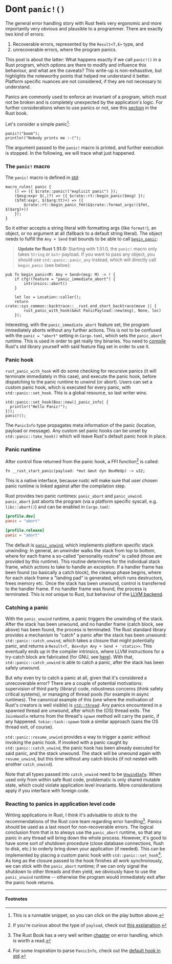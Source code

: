 # Dont `panic!()`
The general error handling story with Rust feels very ergonomic and more importantly very obvious and plausible to a
programmer.  There are exactly two kind of errors:
1. Recoverable errors, represented by the `Result<T,E>` type, and
1. unrecoverable errors, where the program panics.

This post is about the latter: What happens exactly if we call `panic!()` in a Rust program, which options are there to
modify and influence this behaviour, and what are the caveats? This write-up is non-exhaustive, but highlights the
noteworthy points that helped me understand it better. Platform specific nuances are not considered, if they are not
necessary to understand.

Panics are commonly used to enforce an invariant of a program, which must not be broken and is completely unexpected by
the application's logic. For further considerations when to use panics or not, see this
[section](https://doc.rust-lang.org/book/ch09-03-to-panic-or-not-to-panic.html) in the Rust book.

Let's consider a simple panic[^0]:
```rust,should_panic
panic!("boom");
println!("Nobody prints me :-(");
```
The argument passed to the `panic!` macro is printed, and further execution is stopped. In the following, we will trace
what just happened.

### The `panic!` macro
The `panic!` macro is defined in [std](https://doc.rust-lang.org/src/std/macros.rs.html#12-18):
```rust,no_run,noplayground,ignore
macro_rules! panic {
    () => ({ $crate::panic!("explicit panic") });
    ($msg:expr $(,)?) => ({ $crate::rt::begin_panic($msg) });
    ($fmt:expr, $($arg:tt)+) => ({
        $crate::rt::begin_panic_fmt(&$crate::format_args!($fmt, $($arg)+))
    });
}
```
So it either accepts a string literal with formatting args (like `format!`), an object, or no argument at all (fallback
to a default string literal). The object needs to fulfill the `Any + Send` trait bounds to be able to call
[`begin_panic`](https://github.com/rust-lang/rust/blob/507bff92fadf1f25a830da5065a5a87113345163/library/std/src/panicking.rs#L513-L521):

> **Update for Rust 1.51.0:**
> Starting with 1.51.0, the `panic!` macro only takes `String` or `&str` payload. If you want to pass any object, you
> should use `std::panic::panic_any` instead, which will directly call `begin_panic` (see below):

```rust,no_run,noplayground,ignore
pub fn begin_panic<M: Any + Send>(msg: M) -> ! {
    if cfg!(feature = "panic_immediate_abort") {
        intrinsics::abort()
    }

    let loc = Location::caller();
    return crate::sys_common::backtrace::__rust_end_short_backtrace(move || {
        rust_panic_with_hook(&mut PanicPayload::new(msg), None, loc)
    });
```
Interesting, with the `panic_immediate_abort` feature set, the program immediately aborts without any further actions.
This is not to be confused with the `panic = "abort"` setting in `Cargo.toml`, which sets the `panic_abort` runtime. This
is used in order to get really tiny binaries. You need to
[compile](https://github.com/rust-lang/rust/issues/54981#issuecomment-443369450) Rust's std library yourself with said 
feature flag set in order to use it.

### Panic hook
`rust_panic_with_hook` will do some checking for recursive panics (it will terminate immediately in this case), and
execute the panic hook, before dispatching to the panic runtime to unwind (or abort). Users can set a custom panic hook,
which is executed for every panic, with `std::panic::set_hook`. This is a global resource, so last writer wins.
```rust,should_panic
std::panic::set_hook(Box::new(|_panic_info| {
  println!("Hello Panic!");
}));
panic!();
```
The `PanicInfo` type propagates meta information of the panic (location, payload or message). Any custom set panic hooks
can be unset by `std::panic::take_hook()` which will leave Rust's default panic hook in place.

### Panic runtime
After control flow returned from the panic hook, a FFI function[^1] is called:
```rust,no_run,noplayground,ignore
fn __rust_start_panic(payload: *mut &mut dyn BoxMeUp) -> u32;
```
This is a native interface, because rustc will make sure that user chosen panic runtime is linked against after the
compilation step.

Rust provides two panic runtimes: `panic_abort` and `panic_unwind`. `panic_abort` just aborts the program (via a
platform specific syscall, e.g. `libc::abort()`) and can be enabled in `Cargo.toml`:
```toml
[profile.dev]
panic = "abort"

[profile.release]
panic = "abort"
```

The default is
[`panic_unwind`](https://github.com/rust-lang/rust/blob/89882388d931d2e4d0d30c73fc1aa9c56f4df110/library/panic_unwind/src/lib.rs#L1-L12),
which implements platform specific stack unwinding: In general, an unwinder walks the stack from top to bottom, where
for each frame a so-called "personality routine" is called (those are provided by this runtime). This routine determines
for the individual stack frame, which actions to take to handle an exception. If a handler frame has been found (so
basically a catch block), the cleanup phase begins, where for each stack frame a "landing pad" is generated, which runs
destructors, frees memory etc. Once the stack has been unwound, control is transferred to the handler frame. If no
handler frame was found, the process is terminated. This is not unique to Rust, but behaviour of the [LLVM
backend](https://llvm.org/docs/ExceptionHandling.html#overview).

### Catching a panic
With the `panic_unwind` runtime, a panic triggers the unwinding of the stack. After the stack has been unwound, and no
handler frame (catch block, see above) has been found, the process is terminated.  The Rust standard library provides a
mechanism to "catch" a panic after the stack has been unwound: `std::panic::catch_unwind`, which takes a closure that
might potentially panic, and returns a `Result<T, Box<dyn Any + Send + 'static>>`. This eventually ends up in the
compiler intrinsics, where LLVM instructions for a try-catch block are fabricated (for GNU, see
[here](https://github.com/rust-lang/rust/blob/master/compiler/rustc_codegen_llvm/src/intrinsic.rs#L537-L542)). With
that, `std::panic::catch_unwind` is able to catch a panic, after the stack has been safely unwound.

But why even try to catch a panic at all, given that it's considered a unrecoverable error? There are a couple of
potential motivations: supervision of third party (library) code, robustness concerns (think safety critical systems),
or managing of thread pools (for example in async runtimes). The canonical example of this (one where the motivation of
Rust's creators is well visible) is [`std::thread`](https://doc.rust-lang.org/src/std/thread/mod.rs.html#473-475): Any
panics encountered in a spawned thread are unwound, after which the (OS) thread exits. The `JoinHandle` returns from the
thread's `spawn` method will carry the panic, if any happened. `tokio::task::spawn` took a similar approach (sans the OS
thread exit, of course).

`std::panic::resume_unwind` provides a way to trigger a panic without invoking the panic hook. If invoked with a panic
caught by `std::panic::catch_unwind`, the panic hook has been already executed for said panic, and the stack unwound.
The stack will be unwound again with `resume_unwind`, but this time without any catch blocks (if not nested with another
`catch_unwind`).

Note that all types passed into `catch_unwind` need to be
[`UnwindSafe`](https://doc.rust-lang.org/std/panic/trait.UnwindSafe.html). When used only from within safe Rust code,
problematic is only shared mutable state, which could violate application level invariants. More considerations apply if
you interface with foreign code.

### Reacting to panics in application level code
Writing applications in Rust, I think it's advisable to stick to the recommendations of the Rust core team regarding
error handling[^2]. Panics should be used as a last resort for non-recoverable errors. The logical conclusion from that
is to always use the `panic_abort` runtime, so that any panic in any thread will bring down the whole process. However,
it's good to have some sort of shutdown procedure (close database connections, flush to disk, etc.) to orderly bring
down your application (if needed). This can be implemented by placing a custom panic hook with
`std::panic::set_hook`[^3]. As long as the closure passed to the hook finishes all work synchronously, we can stick with
the `panic_abort` runtime; if we can only signal the shutdown to other threads and then yield, we obviously have to use
the `panic_unwind` runtime -- otherwise the program would immediately exit after the panic hook returns.

----

#### Footnotes

[^0]: This is a runnable snippet, so you can click on the play button above.

[^1]: If you're curious about the type of `payload`, check out [this
explanation](https://rustc-dev-guide.rust-lang.org/panic-implementation.html#std-implementation-of-panic).

[^2]: The Rust Book has a very well written [chapter](https://doc.rust-lang.org/book/ch09-00-error-handling.html) on error
handling, which is worth a read.

[^3]: For some inspiration to parse `PanicInfo`, check out the [default hook in
std](https://github.com/rust-lang/rust/blob/507bff92fadf1f25a830da5065a5a87113345163/library/std/src/panicking.rs#L180-L227).
